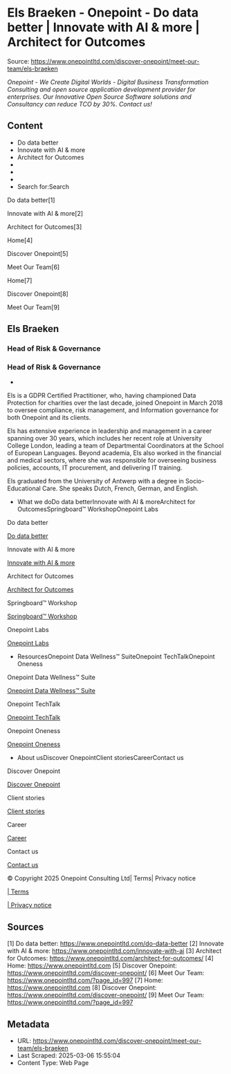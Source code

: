 # Els Braeken - Onepoint - Do data better | Innovate with AI & more | Architect for Outcomes

Source: https://www.onepointltd.com/discover-onepoint/meet-our-team/els-braeken

*Onepoint - We Create Digital Worlds - Digital Business Transformation Consulting and open source application development provider for enterprises. Our Innovative Open Source Software solutions and Consultancy can reduce TCO by 30%. Contact us!*

## Content

- Do data better
- Innovate with AI & more
- Architect for Outcomes
- 
- 
- 
- Search for:Search

Do data better[1]

Innovate with AI & more[2]

Architect for Outcomes[3]

Home[4]

Discover Onepoint[5]

Meet Our Team[6]

Home[7]

Discover Onepoint[8]

Meet Our Team[9]

## Els Braeken

### Head of Risk & Governance

### Head of Risk & Governance

- 

Els is a GDPR Certified Practitioner, who, having championed Data Protection for charities over the last decade, joined Onepoint in March 2018 to oversee compliance, risk management, and Information governance for both Onepoint and its clients.

Els has extensive experience in leadership and management in a career spanning over 30 years, which includes her recent role at University College London, leading a team of Departmental Coordinators at the School of European Languages. Beyond academia, Els also worked in the financial and medical sectors, where she was responsible for overseeing business policies, accounts, IT procurement, and delivering IT training.

Els graduated from the University of Antwerp with a degree in Socio-Educational Care. She speaks Dutch, French, German, and English.

- What we doDo data betterInnovate with AI & moreArchitect for OutcomesSpringboard™ WorkshopOnepoint Labs

Do data better

[Do data better](/do-data-better)

Innovate with AI & more

[Innovate with AI & more](/innovate-with-ai-more/)

Architect for Outcomes

[Architect for Outcomes](/architect-for-outcomes/)

Springboard™ Workshop

[Springboard™ Workshop](/onepoint-springboard/)

Onepoint Labs

[Onepoint Labs](/onepoint-labs/)

- ResourcesOnepoint Data Wellness™ SuiteOnepoint TechTalkOnepoint Oneness

Onepoint Data Wellness™ Suite

[Onepoint Data Wellness™ Suite](/data-wellness/)

Onepoint TechTalk

[Onepoint TechTalk](/techtalk)

Onepoint Oneness

[Onepoint Oneness](/oneness/)

- About usDiscover OnepointClient storiesCareerContact us

Discover Onepoint

[Discover Onepoint](/discover-onepoint/)

Client stories

[Client stories](/client-stories/)

Career

[Career](/career-opportunities/)

Contact us

[Contact us](/contact-us/)

© Copyright 2025 Onepoint Consulting Ltd| Terms| Privacy notice

[| Terms](/policies/)

[| Privacy notice](/policies/privacy-policy/)


## Sources

[1] Do data better: https://www.onepointltd.com/do-data-better
[2] Innovate with AI & more: https://www.onepointltd.com/innovate-with-ai
[3] Architect for Outcomes: https://www.onepointltd.com/architect-for-outcomes/
[4] Home: https://www.onepointltd.com
[5] Discover Onepoint: https://www.onepointltd.com/discover-onepoint/
[6] Meet Our Team: https://www.onepointltd.com/?page_id=997
[7] Home: https://www.onepointltd.com
[8] Discover Onepoint: https://www.onepointltd.com/discover-onepoint/
[9] Meet Our Team: https://www.onepointltd.com/?page_id=997

## Metadata

- URL: https://www.onepointltd.com/discover-onepoint/meet-our-team/els-braeken
- Last Scraped: 2025-03-06 15:55:04
- Content Type: Web Page
